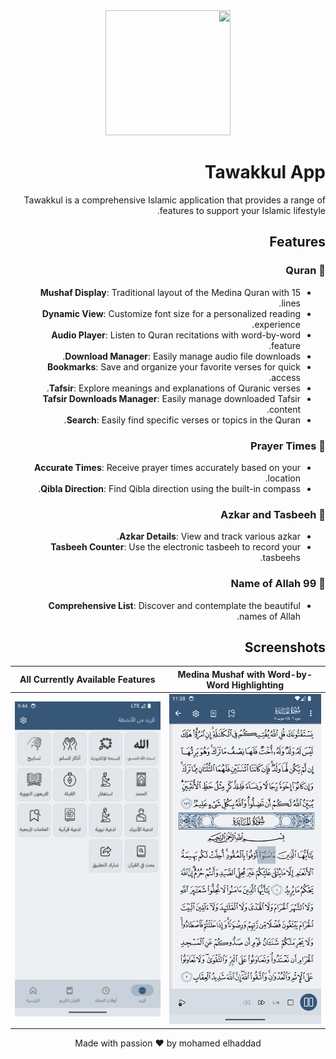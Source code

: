 
<div dir="rtl">
<div align="center">
  <img src="https://raw.githubusercontent.com/SAFI174/tawakkul/main/logos/icon-07-modified%20(Small).png" width="200" height="200"/>
</div>

# Tawakkul App

Tawakkul is a comprehensive Islamic application that provides a range of features to support your Islamic lifestyle.

## Features

### 📖 Quran
- **Mushaf Display**: Traditional layout of the Medina Quran with 15 lines.
- **Dynamic View**: Customize font size for a personalized reading experience.
- **Audio Player**: Listen to Quran recitations with word-by-word feature.
- **Download Manager**: Easily manage audio file downloads.
- **Bookmarks**: Save and organize your favorite verses for quick access.
- **Tafsir**: Explore meanings and explanations of Quranic verses.
- **Tafsir Downloads Manager**: Easily manage downloaded Tafsir content.
- **Search**: Easily find specific verses or topics in the Quran.

### 🕋 Prayer Times
- **Accurate Times**: Receive prayer times accurately based on your location.
- **Qibla Direction**: Find Qibla direction using the built-in compass.

### 🤲 Azkar and Tasbeeh
- **Azkar Details**: View and track various azkar.
- **Tasbeeh Counter**: Use the electronic tasbeeh to record your tasbeehs.

### 💖 Name of Allah 99
- **Comprehensive List**: Discover and contemplate the beautiful names of Allah.

## Screenshots

| Medina Mushaf with Word-by-Word Highlighting | All Currently Available Features |
| -------------------------------------------- | -------------------------------------------- |
| ![Description 1](screenshots/5.png)         | ![Description 2](screenshots/4.png)         |

<p align="center">
  Made with passion ❤️ by mohamed elhaddad
</p>
